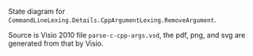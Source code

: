 State diagram for `CommandLineLexing.Details.CppArgumentLexing.RemoveArgument`.

Source is Visio 2010 file `parse-c-cpp-args.vsd`, the pdf, png, and svg are
generated from that by Visio.
